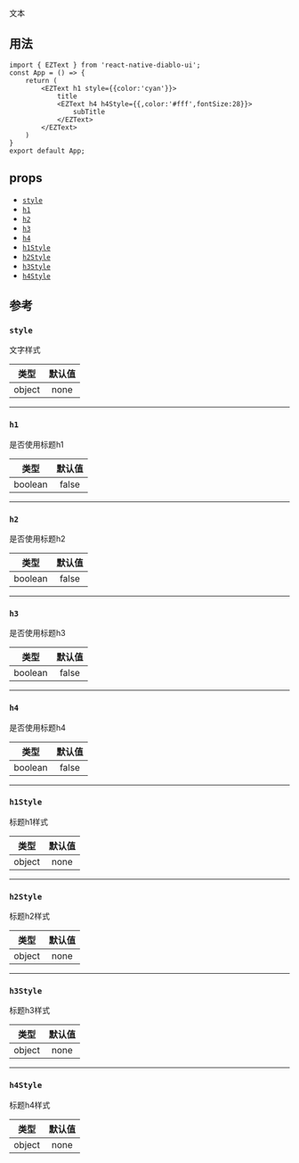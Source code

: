 文本

## 用法

```
import { EZText } from 'react-native-diablo-ui';
const App = () => {
    return (
        <EZText h1 style={{color:'cyan'}}>
            title
            <EZText h4 h4Style={{,color:'#fff',fontSize:28}}>
                subTitle
            </EZText>
        </EZText>
    )
}
export default App;

```

## props

  - [`style`](#style)
  - [`h1`](#h1)
  - [`h2`](#h2)
  - [`h3`](#h3)
  - [`h4`](#h4)
  - [`h1Style`](#h1Style)
  - [`h2Style`](#h2Style)
  - [`h3Style`](#h3Style)
  - [`h4Style`](#h4Style)

## 参考


### `style`

文字样式

| 类型  | 默认值 |
| :---: | :----: |
| object  |  none  |

---

### `h1`

是否使用标题h1

|  类型   | 默认值 |
| :-----: | :----: |
| boolean | false  |

---

### `h2`

是否使用标题h2

|  类型   | 默认值 |
| :-----: | :----: |
| boolean | false  |

---

### `h3`

是否使用标题h3

|  类型   | 默认值 |
| :-----: | :----: |
| boolean | false  |

---

### `h4`

是否使用标题h4

|  类型   | 默认值 |
| :-----: | :----: |
| boolean | false  |

---

### `h1Style`

标题h1样式

| 类型  | 默认值 |
| :---: | :----: |
| object  |  none  |

---

### `h2Style`

标题h2样式

| 类型  | 默认值 |
| :---: | :----: |
| object  |  none  |

---

### `h3Style`

标题h3样式

| 类型  | 默认值 |
| :---: | :----: |
| object  |  none  |

---

### `h4Style`

标题h4样式

| 类型  | 默认值 |
| :---: | :----: |
| object  |  none  |

